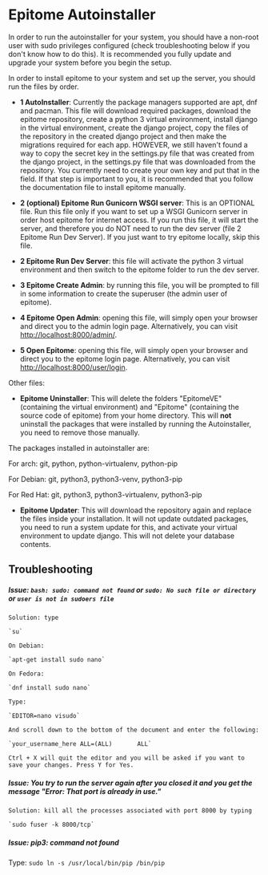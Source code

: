 # Epitome Autoinstaller

In order to run the autoinstaller for your system, you should have a non-root user with sudo privileges configured (check troubleshooting below if you don't know how to do this). It is recommended you fully update and upgrade your system before you begin the setup.

In order to install epitome to your system and set up the server, you should run the files by order.

* **1 AutoInstaller**: Currently the package managers supported are apt, dnf and pacman. This file will download required packages, download the epitome repository, create a python 3 virtual environment, install django in the virtual environment, create the django project, copy the files of the repository in the created django project and then make the migrations required for each app. HOWEVER, we still haven't found a way to copy the secret key in the settings.py file that was created from the django project, in the settings.py file that was downloaded from the repository. You currently need to create your own key and put that in the field. If that step is important to you, it is recommended that you follow the documentation file to install epitome manually.

* **2 (optional) Epitome Run Gunicorn WSGI server**: This is an OPTIONAL file. Run this file only if you want to set up a WSGI Gunicorn server in order host epitome for internet access. If you run this file, it will start the server, and therefore you do NOT need to run the dev server (file 2 Epitome Run Dev Server). If you just want to try epitome locally, skip this file.

* **2 Epitome Run Dev Server**: this file will activate the python 3 virtual environment and then switch to the epitome folder to run the dev server.

* **3 Epitome Create Admin**: by running this file, you will be prompted to fill in some information to create the superuser (the admin user of epitome).

* **4 Epitome Open Admin**: opening this file, will simply open your browser and direct you to the admin login page. Alternatively, you can visit <http://localhost:8000/admin/>.

* **5 Open Epitome**: opening this file, will simply open your browser and direct you to the epitome login page. Alternatively, you can visit <http://localhost:8000/user/login>.

Other files:
* **Epitome Uninstaller**: This will delete the folders "EpitomeVE" (containing the virtual environment) and "Epitome" (containing the source code of epitome) from your home directory. This will **not** uninstall the packages that were installed by running the Autoinstaller, you need to remove those manually.

The packages installed in autoinstaller are:

For arch: git, python, python-virtualenv, python-pip

For Debian: git, python3, python3-venv, python3-pip

For Red Hat: git, python3, python3-virtualenv, python3-pip

* **Epitome Updater**: This will download the repository again and replace the files inside your installation. It will not update outdated packages, you need to run a system update for this, and activate your virtual environment to update django. This will not delete your database contents.

## Troubleshooting

##### Issue: `bash: sudo: command not found` or `sudo: No such file or directory` or `user is not in sudoers file`

	Solution: type 

	`su`
 
	On Debian:

	`apt-get install sudo nano`

	On Fedora:

	`dnf install sudo nano`

	Type:

	`EDITOR=nano visudo`

	And scroll down to the bottom of the document and enter the following:

	`your_username_here ALL=(ALL)       ALL`

	Ctrl + X will quit the editor and you will be asked if you want to save your changes. Press Y for Yes.

##### Issue: You try to run the server again after you closed it and you get the message "Error: That port is already in use."

	Solution: kill all the processes associated with port 8000 by typing 

	`sudo fuser -k 8000/tcp`

##### Issue: pip3: command not found

Type: `sudo ln -s /usr/local/bin/pip /bin/pip`
